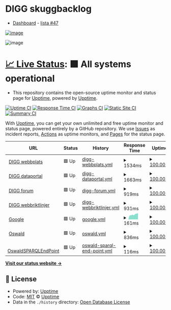 # DIGG skuggbacklog

- [Dashboard](https://github.com/users/salgo60/projects/3/views/1) - [lista #47](https://github.com/salgo60/DiggUptime/issues/47)

[![image](https://user-images.githubusercontent.com/14206509/196948363-241158cd-708d-46d1-bd6a-5a641fcaeaab.png)](https://github.com/users/salgo60/projects/3/views/1)

<img width="475" alt="image" src="https://user-images.githubusercontent.com/14206509/198517192-2028b7c8-8c02-4583-a026-9c0f9c5d24ee.png">

# [📈 Live Status](https://upptime.github.io/upptime): <!--live status--> **🟩 All systems operational**

- This repository contains the open-source uptime monitor and status page for [Upptime](https://upptime.js.org), powered by [Upptime](https://github.com/upptime/upptime).

[![Uptime CI](https://github.com/upptime/upptime/workflows/Uptime%20CI/badge.svg)](https://github.com/upptime/upptime/actions?query=workflow%3A%22Uptime+CI%22)
[![Response Time CI](https://github.com/upptime/upptime/workflows/Response%20Time%20CI/badge.svg)](https://github.com/upptime/upptime/actions?query=workflow%3A%22Response+Time+CI%22)
[![Graphs CI](https://github.com/upptime/upptime/workflows/Graphs%20CI/badge.svg)](https://github.com/upptime/upptime/actions?query=workflow%3A%22Graphs+CI%22)
[![Static Site CI](https://github.com/upptime/upptime/workflows/Static%20Site%20CI/badge.svg)](https://github.com/upptime/upptime/actions?query=workflow%3A%22Static+Site+CI%22)
[![Summary CI](https://github.com/upptime/upptime/workflows/Summary%20CI/badge.svg)](https://github.com/upptime/upptime/actions?query=workflow%3A%22Summary+CI%22)

With [Upptime](https://upptime.js.org), you can get your own unlimited and free uptime monitor and status page, powered entirely by a GitHub repository. We use [Issues](https://github.com/upptime/upptime/issues) as incident reports, [Actions](https://github.com/upptime/upptime/actions) as uptime monitors, and [Pages](https://upptime.github.io/upptime) for the status page.

<!--start: status pages-->
<!-- This summary is generated by Upptime (https://github.com/upptime/upptime) -->
<!-- Do not edit this manually, your changes will be overwritten -->
<!-- prettier-ignore -->
| URL | Status | History | Response Time | Uptime |
| --- | ------ | ------- | ------------- | ------ |
| <img alt="" src="https://icons.duckduckgo.com/ip3/www.digg.se.ico" height="13"> [DIGG webbplats](https://www.digg.se/) | 🟩 Up | [digg-webbplats.yml](https://github.com/salgo60/DiggUptime/commits/HEAD/history/digg-webbplats.yml) | <details><summary><img alt="Response time graph" src="./graphs/digg-webbplats/response-time-week.png" height="20"> 1534ms</summary><br><a href="https://upptime.github.io/upptime/history/digg-webbplats"><img alt="Response time 1270" src="https://img.shields.io/endpoint?url=https%3A%2F%2Fraw.githubusercontent.com%2Fsalgo60%2FDiggUptime%2FHEAD%2Fapi%2Fdigg-webbplats%2Fresponse-time.json"></a><br><a href="https://upptime.github.io/upptime/history/digg-webbplats"><img alt="24-hour response time 1689" src="https://img.shields.io/endpoint?url=https%3A%2F%2Fraw.githubusercontent.com%2Fsalgo60%2FDiggUptime%2FHEAD%2Fapi%2Fdigg-webbplats%2Fresponse-time-day.json"></a><br><a href="https://upptime.github.io/upptime/history/digg-webbplats"><img alt="7-day response time 1534" src="https://img.shields.io/endpoint?url=https%3A%2F%2Fraw.githubusercontent.com%2Fsalgo60%2FDiggUptime%2FHEAD%2Fapi%2Fdigg-webbplats%2Fresponse-time-week.json"></a><br><a href="https://upptime.github.io/upptime/history/digg-webbplats"><img alt="30-day response time 1763" src="https://img.shields.io/endpoint?url=https%3A%2F%2Fraw.githubusercontent.com%2Fsalgo60%2FDiggUptime%2FHEAD%2Fapi%2Fdigg-webbplats%2Fresponse-time-month.json"></a><br><a href="https://upptime.github.io/upptime/history/digg-webbplats"><img alt="1-year response time 1415" src="https://img.shields.io/endpoint?url=https%3A%2F%2Fraw.githubusercontent.com%2Fsalgo60%2FDiggUptime%2FHEAD%2Fapi%2Fdigg-webbplats%2Fresponse-time-year.json"></a></details> | <details><summary><a href="https://upptime.github.io/upptime/history/digg-webbplats">100.00%</a></summary><a href="https://upptime.github.io/upptime/history/digg-webbplats"><img alt="All-time uptime 99.93%" src="https://img.shields.io/endpoint?url=https%3A%2F%2Fraw.githubusercontent.com%2Fsalgo60%2FDiggUptime%2FHEAD%2Fapi%2Fdigg-webbplats%2Fuptime.json"></a><br><a href="https://upptime.github.io/upptime/history/digg-webbplats"><img alt="24-hour uptime 100.00%" src="https://img.shields.io/endpoint?url=https%3A%2F%2Fraw.githubusercontent.com%2Fsalgo60%2FDiggUptime%2FHEAD%2Fapi%2Fdigg-webbplats%2Fuptime-day.json"></a><br><a href="https://upptime.github.io/upptime/history/digg-webbplats"><img alt="7-day uptime 100.00%" src="https://img.shields.io/endpoint?url=https%3A%2F%2Fraw.githubusercontent.com%2Fsalgo60%2FDiggUptime%2FHEAD%2Fapi%2Fdigg-webbplats%2Fuptime-week.json"></a><br><a href="https://upptime.github.io/upptime/history/digg-webbplats"><img alt="30-day uptime 99.79%" src="https://img.shields.io/endpoint?url=https%3A%2F%2Fraw.githubusercontent.com%2Fsalgo60%2FDiggUptime%2FHEAD%2Fapi%2Fdigg-webbplats%2Fuptime-month.json"></a><br><a href="https://upptime.github.io/upptime/history/digg-webbplats"><img alt="1-year uptime 99.89%" src="https://img.shields.io/endpoint?url=https%3A%2F%2Fraw.githubusercontent.com%2Fsalgo60%2FDiggUptime%2FHEAD%2Fapi%2Fdigg-webbplats%2Fuptime-year.json"></a></details>
| <img alt="" src="https://icons.duckduckgo.com/ip3/www.dataportal.se.ico" height="13"> [DIGG dataportal](https://www.dataportal.se/) | 🟩 Up | [digg-dataportal.yml](https://github.com/salgo60/DiggUptime/commits/HEAD/history/digg-dataportal.yml) | <details><summary><img alt="Response time graph" src="./graphs/digg-dataportal/response-time-week.png" height="20"> 1663ms</summary><br><a href="https://upptime.github.io/upptime/history/digg-dataportal"><img alt="Response time 1446" src="https://img.shields.io/endpoint?url=https%3A%2F%2Fraw.githubusercontent.com%2Fsalgo60%2FDiggUptime%2FHEAD%2Fapi%2Fdigg-dataportal%2Fresponse-time.json"></a><br><a href="https://upptime.github.io/upptime/history/digg-dataportal"><img alt="24-hour response time 1991" src="https://img.shields.io/endpoint?url=https%3A%2F%2Fraw.githubusercontent.com%2Fsalgo60%2FDiggUptime%2FHEAD%2Fapi%2Fdigg-dataportal%2Fresponse-time-day.json"></a><br><a href="https://upptime.github.io/upptime/history/digg-dataportal"><img alt="7-day response time 1663" src="https://img.shields.io/endpoint?url=https%3A%2F%2Fraw.githubusercontent.com%2Fsalgo60%2FDiggUptime%2FHEAD%2Fapi%2Fdigg-dataportal%2Fresponse-time-week.json"></a><br><a href="https://upptime.github.io/upptime/history/digg-dataportal"><img alt="30-day response time 1825" src="https://img.shields.io/endpoint?url=https%3A%2F%2Fraw.githubusercontent.com%2Fsalgo60%2FDiggUptime%2FHEAD%2Fapi%2Fdigg-dataportal%2Fresponse-time-month.json"></a><br><a href="https://upptime.github.io/upptime/history/digg-dataportal"><img alt="1-year response time 1549" src="https://img.shields.io/endpoint?url=https%3A%2F%2Fraw.githubusercontent.com%2Fsalgo60%2FDiggUptime%2FHEAD%2Fapi%2Fdigg-dataportal%2Fresponse-time-year.json"></a></details> | <details><summary><a href="https://upptime.github.io/upptime/history/digg-dataportal">100.00%</a></summary><a href="https://upptime.github.io/upptime/history/digg-dataportal"><img alt="All-time uptime 99.95%" src="https://img.shields.io/endpoint?url=https%3A%2F%2Fraw.githubusercontent.com%2Fsalgo60%2FDiggUptime%2FHEAD%2Fapi%2Fdigg-dataportal%2Fuptime.json"></a><br><a href="https://upptime.github.io/upptime/history/digg-dataportal"><img alt="24-hour uptime 100.00%" src="https://img.shields.io/endpoint?url=https%3A%2F%2Fraw.githubusercontent.com%2Fsalgo60%2FDiggUptime%2FHEAD%2Fapi%2Fdigg-dataportal%2Fuptime-day.json"></a><br><a href="https://upptime.github.io/upptime/history/digg-dataportal"><img alt="7-day uptime 100.00%" src="https://img.shields.io/endpoint?url=https%3A%2F%2Fraw.githubusercontent.com%2Fsalgo60%2FDiggUptime%2FHEAD%2Fapi%2Fdigg-dataportal%2Fuptime-week.json"></a><br><a href="https://upptime.github.io/upptime/history/digg-dataportal"><img alt="30-day uptime 100.00%" src="https://img.shields.io/endpoint?url=https%3A%2F%2Fraw.githubusercontent.com%2Fsalgo60%2FDiggUptime%2FHEAD%2Fapi%2Fdigg-dataportal%2Fuptime-month.json"></a><br><a href="https://upptime.github.io/upptime/history/digg-dataportal"><img alt="1-year uptime 99.92%" src="https://img.shields.io/endpoint?url=https%3A%2F%2Fraw.githubusercontent.com%2Fsalgo60%2FDiggUptime%2FHEAD%2Fapi%2Fdigg-dataportal%2Fuptime-year.json"></a></details>
| <img alt="" src="https://icons.duckduckgo.com/ip3/community.dataportal.se.ico" height="13"> [DIGG forum](https://community.dataportal.se/) | 🟩 Up | [digg-forum.yml](https://github.com/salgo60/DiggUptime/commits/HEAD/history/digg-forum.yml) | <details><summary><img alt="Response time graph" src="./graphs/digg-forum/response-time-week.png" height="20"> 919ms</summary><br><a href="https://upptime.github.io/upptime/history/digg-forum"><img alt="Response time 844" src="https://img.shields.io/endpoint?url=https%3A%2F%2Fraw.githubusercontent.com%2Fsalgo60%2FDiggUptime%2FHEAD%2Fapi%2Fdigg-forum%2Fresponse-time.json"></a><br><a href="https://upptime.github.io/upptime/history/digg-forum"><img alt="24-hour response time 885" src="https://img.shields.io/endpoint?url=https%3A%2F%2Fraw.githubusercontent.com%2Fsalgo60%2FDiggUptime%2FHEAD%2Fapi%2Fdigg-forum%2Fresponse-time-day.json"></a><br><a href="https://upptime.github.io/upptime/history/digg-forum"><img alt="7-day response time 919" src="https://img.shields.io/endpoint?url=https%3A%2F%2Fraw.githubusercontent.com%2Fsalgo60%2FDiggUptime%2FHEAD%2Fapi%2Fdigg-forum%2Fresponse-time-week.json"></a><br><a href="https://upptime.github.io/upptime/history/digg-forum"><img alt="30-day response time 1054" src="https://img.shields.io/endpoint?url=https%3A%2F%2Fraw.githubusercontent.com%2Fsalgo60%2FDiggUptime%2FHEAD%2Fapi%2Fdigg-forum%2Fresponse-time-month.json"></a><br><a href="https://upptime.github.io/upptime/history/digg-forum"><img alt="1-year response time 861" src="https://img.shields.io/endpoint?url=https%3A%2F%2Fraw.githubusercontent.com%2Fsalgo60%2FDiggUptime%2FHEAD%2Fapi%2Fdigg-forum%2Fresponse-time-year.json"></a></details> | <details><summary><a href="https://upptime.github.io/upptime/history/digg-forum">100.00%</a></summary><a href="https://upptime.github.io/upptime/history/digg-forum"><img alt="All-time uptime 99.96%" src="https://img.shields.io/endpoint?url=https%3A%2F%2Fraw.githubusercontent.com%2Fsalgo60%2FDiggUptime%2FHEAD%2Fapi%2Fdigg-forum%2Fuptime.json"></a><br><a href="https://upptime.github.io/upptime/history/digg-forum"><img alt="24-hour uptime 100.00%" src="https://img.shields.io/endpoint?url=https%3A%2F%2Fraw.githubusercontent.com%2Fsalgo60%2FDiggUptime%2FHEAD%2Fapi%2Fdigg-forum%2Fuptime-day.json"></a><br><a href="https://upptime.github.io/upptime/history/digg-forum"><img alt="7-day uptime 100.00%" src="https://img.shields.io/endpoint?url=https%3A%2F%2Fraw.githubusercontent.com%2Fsalgo60%2FDiggUptime%2FHEAD%2Fapi%2Fdigg-forum%2Fuptime-week.json"></a><br><a href="https://upptime.github.io/upptime/history/digg-forum"><img alt="30-day uptime 100.00%" src="https://img.shields.io/endpoint?url=https%3A%2F%2Fraw.githubusercontent.com%2Fsalgo60%2FDiggUptime%2FHEAD%2Fapi%2Fdigg-forum%2Fuptime-month.json"></a><br><a href="https://upptime.github.io/upptime/history/digg-forum"><img alt="1-year uptime 99.98%" src="https://img.shields.io/endpoint?url=https%3A%2F%2Fraw.githubusercontent.com%2Fsalgo60%2FDiggUptime%2FHEAD%2Fapi%2Fdigg-forum%2Fuptime-year.json"></a></details>
| <img alt="" src="https://icons.duckduckgo.com/ip3/webbriktlinjer.se.ico" height="13"> [DIGG webbriktlinjer](https://webbriktlinjer.se/) | 🟩 Up | [digg-webbriktlinjer.yml](https://github.com/salgo60/DiggUptime/commits/HEAD/history/digg-webbriktlinjer.yml) | <details><summary><img alt="Response time graph" src="./graphs/digg-webbriktlinjer/response-time-week.png" height="20"> 931ms</summary><br><a href="https://upptime.github.io/upptime/history/digg-webbriktlinjer"><img alt="Response time 1022" src="https://img.shields.io/endpoint?url=https%3A%2F%2Fraw.githubusercontent.com%2Fsalgo60%2FDiggUptime%2FHEAD%2Fapi%2Fdigg-webbriktlinjer%2Fresponse-time.json"></a><br><a href="https://upptime.github.io/upptime/history/digg-webbriktlinjer"><img alt="24-hour response time 967" src="https://img.shields.io/endpoint?url=https%3A%2F%2Fraw.githubusercontent.com%2Fsalgo60%2FDiggUptime%2FHEAD%2Fapi%2Fdigg-webbriktlinjer%2Fresponse-time-day.json"></a><br><a href="https://upptime.github.io/upptime/history/digg-webbriktlinjer"><img alt="7-day response time 931" src="https://img.shields.io/endpoint?url=https%3A%2F%2Fraw.githubusercontent.com%2Fsalgo60%2FDiggUptime%2FHEAD%2Fapi%2Fdigg-webbriktlinjer%2Fresponse-time-week.json"></a><br><a href="https://upptime.github.io/upptime/history/digg-webbriktlinjer"><img alt="30-day response time 994" src="https://img.shields.io/endpoint?url=https%3A%2F%2Fraw.githubusercontent.com%2Fsalgo60%2FDiggUptime%2FHEAD%2Fapi%2Fdigg-webbriktlinjer%2Fresponse-time-month.json"></a><br><a href="https://upptime.github.io/upptime/history/digg-webbriktlinjer"><img alt="1-year response time 1026" src="https://img.shields.io/endpoint?url=https%3A%2F%2Fraw.githubusercontent.com%2Fsalgo60%2FDiggUptime%2FHEAD%2Fapi%2Fdigg-webbriktlinjer%2Fresponse-time-year.json"></a></details> | <details><summary><a href="https://upptime.github.io/upptime/history/digg-webbriktlinjer">100.00%</a></summary><a href="https://upptime.github.io/upptime/history/digg-webbriktlinjer"><img alt="All-time uptime 99.97%" src="https://img.shields.io/endpoint?url=https%3A%2F%2Fraw.githubusercontent.com%2Fsalgo60%2FDiggUptime%2FHEAD%2Fapi%2Fdigg-webbriktlinjer%2Fuptime.json"></a><br><a href="https://upptime.github.io/upptime/history/digg-webbriktlinjer"><img alt="24-hour uptime 100.00%" src="https://img.shields.io/endpoint?url=https%3A%2F%2Fraw.githubusercontent.com%2Fsalgo60%2FDiggUptime%2FHEAD%2Fapi%2Fdigg-webbriktlinjer%2Fuptime-day.json"></a><br><a href="https://upptime.github.io/upptime/history/digg-webbriktlinjer"><img alt="7-day uptime 100.00%" src="https://img.shields.io/endpoint?url=https%3A%2F%2Fraw.githubusercontent.com%2Fsalgo60%2FDiggUptime%2FHEAD%2Fapi%2Fdigg-webbriktlinjer%2Fuptime-week.json"></a><br><a href="https://upptime.github.io/upptime/history/digg-webbriktlinjer"><img alt="30-day uptime 100.00%" src="https://img.shields.io/endpoint?url=https%3A%2F%2Fraw.githubusercontent.com%2Fsalgo60%2FDiggUptime%2FHEAD%2Fapi%2Fdigg-webbriktlinjer%2Fuptime-month.json"></a><br><a href="https://upptime.github.io/upptime/history/digg-webbriktlinjer"><img alt="1-year uptime 99.95%" src="https://img.shields.io/endpoint?url=https%3A%2F%2Fraw.githubusercontent.com%2Fsalgo60%2FDiggUptime%2FHEAD%2Fapi%2Fdigg-webbriktlinjer%2Fuptime-year.json"></a></details>
| <img alt="" src="https://icons.duckduckgo.com/ip3/www.google.com.ico" height="13"> [Google](https://www.google.com) | 🟩 Up | [google.yml](https://github.com/salgo60/DiggUptime/commits/HEAD/history/google.yml) | <details><summary><img alt="Response time graph" src="./graphs/google/response-time-week.png" height="20"> 161ms</summary><br><a href="https://upptime.github.io/upptime/history/google"><img alt="Response time 108" src="https://img.shields.io/endpoint?url=https%3A%2F%2Fraw.githubusercontent.com%2Fsalgo60%2FDiggUptime%2FHEAD%2Fapi%2Fgoogle%2Fresponse-time.json"></a><br><a href="https://upptime.github.io/upptime/history/google"><img alt="24-hour response time 79" src="https://img.shields.io/endpoint?url=https%3A%2F%2Fraw.githubusercontent.com%2Fsalgo60%2FDiggUptime%2FHEAD%2Fapi%2Fgoogle%2Fresponse-time-day.json"></a><br><a href="https://upptime.github.io/upptime/history/google"><img alt="7-day response time 161" src="https://img.shields.io/endpoint?url=https%3A%2F%2Fraw.githubusercontent.com%2Fsalgo60%2FDiggUptime%2FHEAD%2Fapi%2Fgoogle%2Fresponse-time-week.json"></a><br><a href="https://upptime.github.io/upptime/history/google"><img alt="30-day response time 104" src="https://img.shields.io/endpoint?url=https%3A%2F%2Fraw.githubusercontent.com%2Fsalgo60%2FDiggUptime%2FHEAD%2Fapi%2Fgoogle%2Fresponse-time-month.json"></a><br><a href="https://upptime.github.io/upptime/history/google"><img alt="1-year response time 107" src="https://img.shields.io/endpoint?url=https%3A%2F%2Fraw.githubusercontent.com%2Fsalgo60%2FDiggUptime%2FHEAD%2Fapi%2Fgoogle%2Fresponse-time-year.json"></a></details> | <details><summary><a href="https://upptime.github.io/upptime/history/google">100.00%</a></summary><a href="https://upptime.github.io/upptime/history/google"><img alt="All-time uptime 100.00%" src="https://img.shields.io/endpoint?url=https%3A%2F%2Fraw.githubusercontent.com%2Fsalgo60%2FDiggUptime%2FHEAD%2Fapi%2Fgoogle%2Fuptime.json"></a><br><a href="https://upptime.github.io/upptime/history/google"><img alt="24-hour uptime 100.00%" src="https://img.shields.io/endpoint?url=https%3A%2F%2Fraw.githubusercontent.com%2Fsalgo60%2FDiggUptime%2FHEAD%2Fapi%2Fgoogle%2Fuptime-day.json"></a><br><a href="https://upptime.github.io/upptime/history/google"><img alt="7-day uptime 100.00%" src="https://img.shields.io/endpoint?url=https%3A%2F%2Fraw.githubusercontent.com%2Fsalgo60%2FDiggUptime%2FHEAD%2Fapi%2Fgoogle%2Fuptime-week.json"></a><br><a href="https://upptime.github.io/upptime/history/google"><img alt="30-day uptime 100.00%" src="https://img.shields.io/endpoint?url=https%3A%2F%2Fraw.githubusercontent.com%2Fsalgo60%2FDiggUptime%2FHEAD%2Fapi%2Fgoogle%2Fuptime-month.json"></a><br><a href="https://upptime.github.io/upptime/history/google"><img alt="1-year uptime 100.00%" src="https://img.shields.io/endpoint?url=https%3A%2F%2Fraw.githubusercontent.com%2Fsalgo60%2FDiggUptime%2FHEAD%2Fapi%2Fgoogle%2Fuptime-year.json"></a></details>
| <img alt="" src="https://icons.duckduckgo.com/ip3/oswald.wikibase.cloud.ico" height="13"> [Oswald](https://oswald.wikibase.cloud/wiki/NOSAD-POC) | 🟩 Up | [oswald.yml](https://github.com/salgo60/DiggUptime/commits/HEAD/history/oswald.yml) | <details><summary><img alt="Response time graph" src="./graphs/oswald/response-time-week.png" height="20"> 836ms</summary><br><a href="https://upptime.github.io/upptime/history/oswald"><img alt="Response time 1331" src="https://img.shields.io/endpoint?url=https%3A%2F%2Fraw.githubusercontent.com%2Fsalgo60%2FDiggUptime%2FHEAD%2Fapi%2Foswald%2Fresponse-time.json"></a><br><a href="https://upptime.github.io/upptime/history/oswald"><img alt="24-hour response time 958" src="https://img.shields.io/endpoint?url=https%3A%2F%2Fraw.githubusercontent.com%2Fsalgo60%2FDiggUptime%2FHEAD%2Fapi%2Foswald%2Fresponse-time-day.json"></a><br><a href="https://upptime.github.io/upptime/history/oswald"><img alt="7-day response time 836" src="https://img.shields.io/endpoint?url=https%3A%2F%2Fraw.githubusercontent.com%2Fsalgo60%2FDiggUptime%2FHEAD%2Fapi%2Foswald%2Fresponse-time-week.json"></a><br><a href="https://upptime.github.io/upptime/history/oswald"><img alt="30-day response time 1048" src="https://img.shields.io/endpoint?url=https%3A%2F%2Fraw.githubusercontent.com%2Fsalgo60%2FDiggUptime%2FHEAD%2Fapi%2Foswald%2Fresponse-time-month.json"></a><br><a href="https://upptime.github.io/upptime/history/oswald"><img alt="1-year response time 1331" src="https://img.shields.io/endpoint?url=https%3A%2F%2Fraw.githubusercontent.com%2Fsalgo60%2FDiggUptime%2FHEAD%2Fapi%2Foswald%2Fresponse-time-year.json"></a></details> | <details><summary><a href="https://upptime.github.io/upptime/history/oswald">100.00%</a></summary><a href="https://upptime.github.io/upptime/history/oswald"><img alt="All-time uptime 99.95%" src="https://img.shields.io/endpoint?url=https%3A%2F%2Fraw.githubusercontent.com%2Fsalgo60%2FDiggUptime%2FHEAD%2Fapi%2Foswald%2Fuptime.json"></a><br><a href="https://upptime.github.io/upptime/history/oswald"><img alt="24-hour uptime 100.00%" src="https://img.shields.io/endpoint?url=https%3A%2F%2Fraw.githubusercontent.com%2Fsalgo60%2FDiggUptime%2FHEAD%2Fapi%2Foswald%2Fuptime-day.json"></a><br><a href="https://upptime.github.io/upptime/history/oswald"><img alt="7-day uptime 100.00%" src="https://img.shields.io/endpoint?url=https%3A%2F%2Fraw.githubusercontent.com%2Fsalgo60%2FDiggUptime%2FHEAD%2Fapi%2Foswald%2Fuptime-week.json"></a><br><a href="https://upptime.github.io/upptime/history/oswald"><img alt="30-day uptime 100.00%" src="https://img.shields.io/endpoint?url=https%3A%2F%2Fraw.githubusercontent.com%2Fsalgo60%2FDiggUptime%2FHEAD%2Fapi%2Foswald%2Fuptime-month.json"></a><br><a href="https://upptime.github.io/upptime/history/oswald"><img alt="1-year uptime 99.95%" src="https://img.shields.io/endpoint?url=https%3A%2F%2Fraw.githubusercontent.com%2Fsalgo60%2FDiggUptime%2FHEAD%2Fapi%2Foswald%2Fuptime-year.json"></a></details>
| <img alt="" src="https://icons.duckduckgo.com/ip3/oswald.wikibase.cloud.ico" height="13"> [OswaldSPARQLEndPoint](https://oswald.wikibase.cloud/query/embed.html#%23%20https%3A%2F%2Fbeyond-notability.wikibase.cloud%2Fwiki%2FProject%3ASPARQL%2Fexamples%0APREFIX%20wd%3A%20%3Chttps%3A%2F%2Foswald.wikibase.cloud%2Fentity%2F%3E%0APREFIX%20wds%3A%20%3Chttps%3A%2F%2Foswald.wikibase.cloud%2Fentity%2Fstatement%2F%3E%0APREFIX%20wdv%3A%20%3Chttps%3A%2F%2Foswald.wikibase.cloud%2Fvalue%2F%3E%0APREFIX%20wdt%3A%20%3Chttps%3A%2F%2Foswald.wikibase.cloud%2Fprop%2Fdirect%2F%3E%0APREFIX%20p%3A%20%3Chttps%3A%2F%2Foswald.wikibase.cloud%2Fprop%2F%3E%0APREFIX%20ps%3A%20%3Chttps%3A%2F%2Foswald.wikibase.cloud%2Fprop%2Fstatement%2F%3E%0APREFIX%20pq%3A%20%3Chttps%3A%2F%2Foswald.wikibase.cloud%2Fprop%2Fqualifier%2F%3E%0A%23%202022-w42-7%0ASELECT%0A%3Fdt%20%3Fsess%20%3FsessLabel%20%3Fagenda%20%3Fstart%0A%3Fpres%20%3FpresLabel%20%3Forg%20%3ForgLabel%20%3Fspkr%20%3FspkrLabel%0A%23%20%3Ft%20%3Ft0%20%3Ftest%20%3Fvurl%20%3Fytid%0A%3Fvurl_t%20%3Fyturl_t%0AWHERE%20%7B%0A%20%20%3Fpres%20wdt%3AP12%20wd%3AQ157%20.%20%23%20a%20Presentation%0A%20%20OPTIONAL%7B%3Fpres%20wdt%3AP14%20%3Forg%20.%7D%0A%20%20OPTIONAL%7B%3Fpres%20wdt%3AP20%20%3Fsess%20.%7D%0A%20%20OPTIONAL%7B%3Fsess%20wdt%3AP22%20%3Fdt%20.%7D%0A%20%20OPTIONAL%7B%3Fpres%20wdt%3AP23%20%3Fstart%20.%7D%0A%20%20OPTIONAL%7B%3Fsess%20wdt%3AP16%20%3Fvurl%20.%7D%0A%20%20OPTIONAL%7B%3Fsess%20wdt%3AP21%20%3Fytid%20.%7D%0A%20%20OPTIONAL%7B%3Fpres%20wdt%3AP13%20%3Fspkr%20.%7D%0A%20%20OPTIONAL%7B%3Fsess%20wdt%3AP17%20%3Fagenda%20.%7D%0A%20%20%23%20BIND%20expressions%20referring%20to%20variables%20need%20to%20be%20outside%20OPTIONAL%20for%20some%20reason%3F%0A%20%20BIND%28COALESCE%28%3Fstart%2C%200%29%20AS%20%3Ft0%29.%0A%23%20%20%20BIND%28IF%28%3Ft0%20%3E%203000%2C%20%22late%22%2C%20%22early%22%29%20AS%20%3Ftest%29.%0A%20%20BIND%28IRI%28CONCAT%28STR%28%3Fvurl%29%2C%20IF%28%3Ft0%20%3E%200%2C%20CONCAT%28%22%23t%3D%22%2C%20STR%28%3Ft0%29%29%2C%20%22%22%29%29%29%20AS%20%3Fvurl_t%29%20.%0A%20%20BIND%28IRI%28CONCAT%28%22https%3A%2F%2Fwww.youtube.com%2Fwatch%3Fv%3D%22%2C%20%3Fytid%2C%20IF%28%3Ft0%20%3E%200%2C%20CONCAT%28%22%23t%3D%22%2C%20STR%28%3Ft0%29%29%2C%20%22%22%29%29%29%20AS%20%3Fyturl_t%29%20.%0A%0A%20%20SERVICE%20wikibase%3Alabel%20%7B%0A%20%20%20%20bd%3AserviceParam%20wikibase%3Alanguage%20%22%5BAUTO_LANGUAGE%5D%2Csv%2Cno%2Cen-gb%2Cen%22.%0A%20%20%7D%0A%7D%0AORDER%20BY%20DESC%28%3Fdt%29%20%3FsessLabel%20%28%21BOUND%28%3Fstart%29%29%20%3Fstart%20%3FpresLabel%0A%23GROUP%20BY%20%3FpLabel%20%3FvLabel%20%0A%23ORDER%20BY%20DESC%28%3Fcount%29) | 🟩 Up | [oswald-sparql-end-point.yml](https://github.com/salgo60/DiggUptime/commits/HEAD/history/oswald-sparql-end-point.yml) | <details><summary><img alt="Response time graph" src="./graphs/oswald-sparql-end-point/response-time-week.png" height="20"> 116ms</summary><br><a href="https://upptime.github.io/upptime/history/oswald-sparql-end-point"><img alt="Response time 122" src="https://img.shields.io/endpoint?url=https%3A%2F%2Fraw.githubusercontent.com%2Fsalgo60%2FDiggUptime%2FHEAD%2Fapi%2Foswald-sparql-end-point%2Fresponse-time.json"></a><br><a href="https://upptime.github.io/upptime/history/oswald-sparql-end-point"><img alt="24-hour response time 125" src="https://img.shields.io/endpoint?url=https%3A%2F%2Fraw.githubusercontent.com%2Fsalgo60%2FDiggUptime%2FHEAD%2Fapi%2Foswald-sparql-end-point%2Fresponse-time-day.json"></a><br><a href="https://upptime.github.io/upptime/history/oswald-sparql-end-point"><img alt="7-day response time 116" src="https://img.shields.io/endpoint?url=https%3A%2F%2Fraw.githubusercontent.com%2Fsalgo60%2FDiggUptime%2FHEAD%2Fapi%2Foswald-sparql-end-point%2Fresponse-time-week.json"></a><br><a href="https://upptime.github.io/upptime/history/oswald-sparql-end-point"><img alt="30-day response time 125" src="https://img.shields.io/endpoint?url=https%3A%2F%2Fraw.githubusercontent.com%2Fsalgo60%2FDiggUptime%2FHEAD%2Fapi%2Foswald-sparql-end-point%2Fresponse-time-month.json"></a><br><a href="https://upptime.github.io/upptime/history/oswald-sparql-end-point"><img alt="1-year response time 122" src="https://img.shields.io/endpoint?url=https%3A%2F%2Fraw.githubusercontent.com%2Fsalgo60%2FDiggUptime%2FHEAD%2Fapi%2Foswald-sparql-end-point%2Fresponse-time-year.json"></a></details> | <details><summary><a href="https://upptime.github.io/upptime/history/oswald-sparql-end-point">100.00%</a></summary><a href="https://upptime.github.io/upptime/history/oswald-sparql-end-point"><img alt="All-time uptime 100.00%" src="https://img.shields.io/endpoint?url=https%3A%2F%2Fraw.githubusercontent.com%2Fsalgo60%2FDiggUptime%2FHEAD%2Fapi%2Foswald-sparql-end-point%2Fuptime.json"></a><br><a href="https://upptime.github.io/upptime/history/oswald-sparql-end-point"><img alt="24-hour uptime 100.00%" src="https://img.shields.io/endpoint?url=https%3A%2F%2Fraw.githubusercontent.com%2Fsalgo60%2FDiggUptime%2FHEAD%2Fapi%2Foswald-sparql-end-point%2Fuptime-day.json"></a><br><a href="https://upptime.github.io/upptime/history/oswald-sparql-end-point"><img alt="7-day uptime 100.00%" src="https://img.shields.io/endpoint?url=https%3A%2F%2Fraw.githubusercontent.com%2Fsalgo60%2FDiggUptime%2FHEAD%2Fapi%2Foswald-sparql-end-point%2Fuptime-week.json"></a><br><a href="https://upptime.github.io/upptime/history/oswald-sparql-end-point"><img alt="30-day uptime 100.00%" src="https://img.shields.io/endpoint?url=https%3A%2F%2Fraw.githubusercontent.com%2Fsalgo60%2FDiggUptime%2FHEAD%2Fapi%2Foswald-sparql-end-point%2Fuptime-month.json"></a><br><a href="https://upptime.github.io/upptime/history/oswald-sparql-end-point"><img alt="1-year uptime 100.00%" src="https://img.shields.io/endpoint?url=https%3A%2F%2Fraw.githubusercontent.com%2Fsalgo60%2FDiggUptime%2FHEAD%2Fapi%2Foswald-sparql-end-point%2Fuptime-year.json"></a></details>

<!--end: status pages-->

[**Visit our status website →**](https://upptime.github.io/upptime)

## 📄 License

- Powered by: [Upptime](https://github.com/upptime/upptime)
- Code: [MIT](./LICENSE) © [Upptime](https://upptime.js.org)
- Data in the `./history` directory: [Open Database License](https://opendatacommons.org/licenses/odbl/1-0/)
